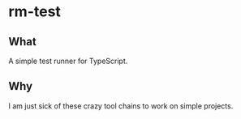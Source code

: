 # rm-test

## What
A simple test runner for TypeScript.

## Why
I am just sick of these crazy tool chains to work on simple projects.

